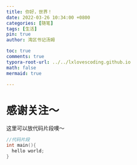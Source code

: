 ```yaml
---
title: 你好，世界！
date: 2022-03-26 10:34:00 +0800
categories: [随笔]
tags: [生活]
pin: true
author: 湾区书记汤姆

toc: true
comments: true
typora-root-url: ../../lxlovescoding.github.io 
math: false
mermaid: true

---
```






# 感谢关注～ 


这里可以放代码片段噢～

```c++
//代码片段
int main(){
  hello world;
}
```

